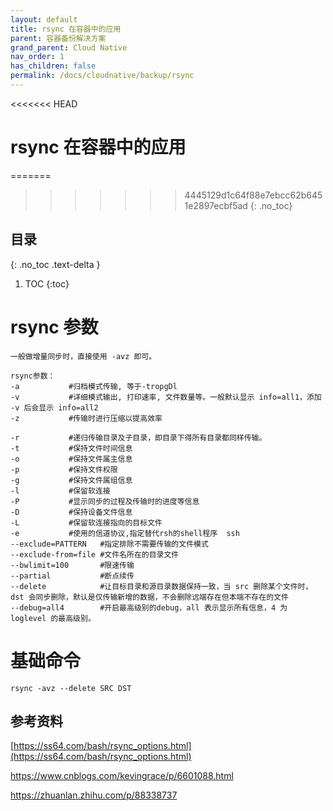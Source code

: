 ```yaml
---
layout: default
title: rsync 在容器中的应用
parent: 容器备份解决方案
grand_parent: Cloud Native
nav_order: 1
has_children: false
permalink: /docs/cloudnative/backup/rsync
---
```


<<<<<<< HEAD
# rsync 在容器中的应用

=======
>>>>>>> 4445129d1c64f88e7ebcc62b6451e2897ecbf5ad
{: .no_toc}

## 目录

{: .no_toc .text-delta }


1. TOC
{:toc}

# rsync 参数

```shell
一般做增量同步时，直接使用 -avz 即可。

rsync参数：
-a           #归档模式传输, 等于-tropgDl
-v           #详细模式输出, 打印速率, 文件数量等。一般默认显示 info=all1，添加 -v 后会显示 info=all2
-z           #传输时进行压缩以提高效率

-r           #递归传输目录及子目录，即目录下得所有目录都同样传输。
-t           #保持文件时间信息
-o           #保持文件属主信息
-p           #保持文件权限
-g           #保持文件属组信息
-l           #保留软连接
-P           #显示同步的过程及传输时的进度等信息
-D           #保持设备文件信息
-L           #保留软连接指向的目标文件
-e           #使用的信道协议,指定替代rsh的shell程序  ssh
--exclude=PATTERN   #指定排除不需要传输的文件模式
--exclude-from=file #文件名所在的目录文件
--bwlimit=100       #限速传输
--partial           #断点续传
--delete            #让目标目录和源目录数据保持一致，当 src 删除某个文件时，dst 会同步删除，默认是仅传输新增的数据，不会删除远端存在但本端不存在的文件
--debug=all4        #开启最高级别的debug，all 表示显示所有信息，4 为 loglevel 的最高级别。
```



# 基础命令

```shell
rsync -avz --delete SRC DST
```







## 参考资料

[https://ss64.com/bash/rsync_options.html](https://ss64.com/bash/rsync_options.html)

https://www.cnblogs.com/kevingrace/p/6601088.html

https://zhuanlan.zhihu.com/p/88338737